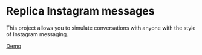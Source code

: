 # Replica Instagram messages
 This project allows you to simulate conversations with anyone with the style of Instagram messaging.

[Demo](https://clement-gaudiniere.github.io/Replica-Instagram-messages/)
